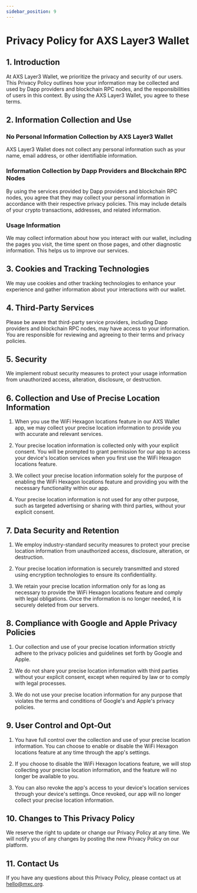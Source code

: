 ```yaml
---
sidebar_position: 9
---
```

# Privacy Policy for AXS Layer3 Wallet

## 1. Introduction

At AXS Layer3 Wallet, we prioritize the privacy and security of our users. This Privacy Policy outlines how your information may be collected and used by Dapp providers and blockchain RPC nodes, and the responsibilities of users in this context. By using the AXS Layer3 Wallet, you agree to these terms.

## 2. Information Collection and Use

### No Personal Information Collection by AXS Layer3 Wallet

AXS Layer3 Wallet does not collect any personal information such as your name, email address, or other identifiable information.

### Information Collection by Dapp Providers and Blockchain RPC Nodes

By using the services provided by Dapp providers and blockchain RPC nodes, you agree that they may collect your personal information in accordance with their respective privacy policies. This may include details of your crypto transactions, addresses, and related information.

### Usage Information

We may collect information about how you interact with our wallet, including the pages you visit, the time spent on those pages, and other diagnostic information. This helps us to improve our services.

## 3. Cookies and Tracking Technologies

We may use cookies and other tracking technologies to enhance your experience and gather information about your interactions with our wallet.

## 4. Third-Party Services

Please be aware that third-party service providers, including Dapp providers and blockchain RPC nodes, may have access to your information. You are responsible for reviewing and agreeing to their terms and privacy policies.

## 5. Security

We implement robust security measures to protect your usage information from unauthorized access, alteration, disclosure, or destruction.



## 6. Collection and Use of Precise Location Information

1. When you use the WiFi Hexagon locations feature in our AXS Wallet app, we may collect your precise location information to provide you with accurate and relevant services.

2. Your precise location information is collected only with your explicit consent. You will be prompted to grant permission for our app to access your device's location services when you first use the WiFi Hexagon locations feature.

3. We collect your precise location information solely for the purpose of enabling the WiFi Hexagon locations feature and providing you with the necessary functionality within our app.

4. Your precise location information is not used for any other purpose, such as targeted advertising or sharing with third parties, without your explicit consent.

## 7. Data Security and Retention

1. We employ industry-standard security measures to protect your precise location information from unauthorized access, disclosure, alteration, or destruction.

2. Your precise location information is securely transmitted and stored using encryption technologies to ensure its confidentiality.

3. We retain your precise location information only for as long as necessary to provide the WiFi Hexagon locations feature and comply with legal obligations. Once the information is no longer needed, it is securely deleted from our servers.

## 8. Compliance with Google and Apple Privacy Policies

1. Our collection and use of your precise location information strictly adhere to the privacy policies and guidelines set forth by Google and Apple.

2. We do not share your precise location information with third parties without your explicit consent, except when required by law or to comply with legal processes.

3. We do not use your precise location information for any purpose that violates the terms and conditions of Google's and Apple's privacy policies.

## 9. User Control and Opt-Out

1. You have full control over the collection and use of your precise location information. You can choose to enable or disable the WiFi Hexagon locations feature at any time through the app's settings.

2. If you choose to disable the WiFi Hexagon locations feature, we will stop collecting your precise location information, and the feature will no longer be available to you.

3. You can also revoke the app's access to your device's location services through your device's settings. Once revoked, our app will no longer collect your precise location information.


## 10. Changes to This Privacy Policy

We reserve the right to update or change our Privacy Policy at any time. We will notify you of any changes by posting the new Privacy Policy on our platform.

## 11. Contact Us

If you have any questions about this Privacy Policy, please contact us at hello@mxc.org.